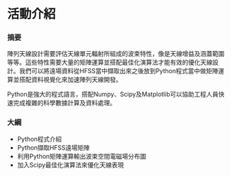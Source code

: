 # 活動介紹

### 摘要

陣列天線設計需要評估天線單元輻射所組成的波束特性，像是天線增益及涵蓋範圍等等。這些特性需要大量的矩陣運算並搭配最佳化演算法才能有效的優化天線設計。我們可以將遠場資料從HFSS當中擷取出來之後放到Python程式當中做矩陣運算並搭配資料視覺化來加速陣列天線開發。

Python是強大的程式語言，搭配Numpy、Scipy及Matplotlib可以協助工程人員快速完成複雜的科學數據計算及資料處理。

### 大綱

* Python程式介紹
* Python擷取HFSS遠場矩陣
* 利用Python矩陣運算輸出波束空間電磁場分布圖
* 加入Scipy最佳化演算法來優化天線表現

